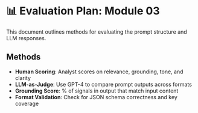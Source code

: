 # 📊 Evaluation Plan: Module 03

This document outlines methods for evaluating the prompt structure and LLM responses.

## Methods
- **Human Scoring**: Analyst scores on relevance, grounding, tone, and clarity
- **LLM-as-Judge**: Use GPT-4 to compare prompt outputs across formats
- **Grounding Score**: % of signals in output that match input content
- **Format Validation**: Check for JSON schema correctness and key coverage
